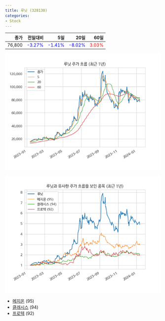 ```yaml
---
title: 루닛 (328130)
categories:
- Stock
---
```


|종가|전일대비|5일|20일|60일|
|---:|-------:|--:|---:|---:|
|76,800|<span style="color: blue">-3.27%</span>|<span style="color: blue">-1.41%</span>|<span style="color: blue">-8.02%</span>|<span style="color: red">3.03%</span>|


<!-- more -->

![328130](/assets/images/stock/328130.png)

![328130](/assets/images/stock/328130_sim.png)

- [메지온](/140410/) (95)
- [클래시스](/214150/) (94)
- [프로텍](//053610/) (92)